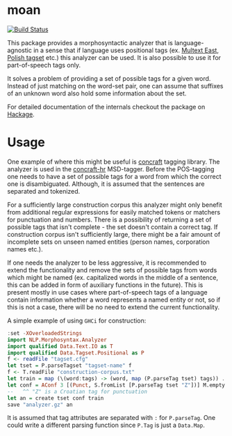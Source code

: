 moan
===================
[![Build Status](https://travis-ci.org/vjeranc/moan.svg?branch=master)](https://travis-ci.org/vjeranc/moan)

This package provides a morphosyntactic analyzer that is language-agnostic in a sense that if language uses positional tags (ex. [Multext East][MultextEast], [Polish tagset][nkjp-tagset] etc.) this analyzer can be used. It is also possible to use it for part-of-speech tags only.

It solves a problem of providing a set of possible tags for a given word. Instead of just matching on the word-set pair, one can assume that suffixes of an unknown word also hold some information about the set.

For detailed documentation of the internals checkout the package on [Hackage](http://hackage.haskell.org/package/moan).

Usage
===================

One example of where this might be useful is [concraft] tagging library. The analyzer is used in the [concraft-hr] MSD-tagger. Before the POS-tagging one needs to have a set of possible tags for a word from which the correct one is disambiguated. Although, it is assumed that the sentences are separated and tokenized.

For a sufficiently large construction corpus this analyzer might only benefit from additional regular expressions for easily matched tokens or matchers for punctuation and numbers. There is a possibility of returning a set of possible tags that isn't complete - the set doesn't contain a correct tag. If construction corpus isn't sufficiently large, there might be a fair amount of incomplete sets on unseen named entities (person names, corporation names etc.).

If one needs the analyzer to be less aggressive, it is recommended to extend the functionality and remove the sets of possible tags from words which might be named (ex. capitalized words in the middle of a sentence, this can be added in form of auxiliary functions in the future). This is present mostly in use cases where part-of-speech tags of a language contain information whether a word represents a named entity or not, so if this is not a case, there will be no need to extend the current functionality.

A simple example of using `GHCi` for construction:

```Haskell
:set -XOverloadedStrings
import NLP.Morphosyntax.Analyzer
import qualified Data.Text.IO as T
import qualified Data.Tagset.Positional as P
f <- readFile "tagset.cfg"
let tset = P.parseTagset "tagset-name" f
f <- T.readFile "construction-corpus.txt"
let train = map (\(word:tags) -> (word, map (P.parseTag tset) tags)) . map T.words . filter (not . T.null) . T.lines $ f
let conf = AConf 3 [(Punct, S.fromList [P.parseTag tset "Z"])] M.empty
--   ^^ "Z" is a Croatian tag for punctuation
let an = create tset conf train
save "analyzer.gz" an
```
It is assumed that tag attributes are separated with `:` for `P.parseTag`. One could write a different parsing function since `P.Tag` is just a `Data.Map`.

[concraft]: https://github.com/kawu/concraft
[concraft-hr]: https://github.com/vjeranc/concraft-hr
[nkjp-tagset]: http://nkjp.pl/poliqarp/help/ense2.html
[ru-tagset]: http://ufal.mff.cuni.cz/~hana/morph/rutags.html
[MultextEast]: http://nl.ijs.si/ME/ "Multext East"
